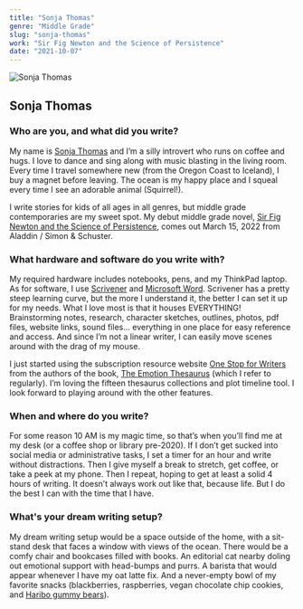 ```yaml
---
title: "Sonja Thomas"
genre: "Middle Grade"
slug: "sonja-thomas"
work: "Sir Fig Newton and the Science of Persistence"
date: "2021-10-07"
---
```


![Sonja Thomas](/interview-photos/sonja-thomas.jpg)

## Sonja Thomas

### Who are you, and what did you write?

My name is [Sonja Thomas](https://www.bysonjathomas.com/) and I’m a silly introvert who runs on coffee and hugs. I love to dance and sing along with music blasting in the living room. Every time I travel somewhere new (from the Oregon Coast to Iceland), I buy a magnet before leaving. The ocean is my happy place and I squeal every time I see an adorable animal (Squirrel!).

I write stories for kids of all ages in all genres, but middle grade contemporaries are my sweet spot. My debut middle grade novel, [Sir Fig Newton and the Science of Persistence](https://www.bysonjathomas.com/books), comes out March 15, 2022 from Aladdin / Simon & Schuster.

### What hardware and software do you write with?

My required hardware includes notebooks, pens, and my ThinkPad laptop. As for software, I use [Scrivener](https://www.literatureandlatte.com/scrivener/overview) and [Microsoft Word](https://en.wikipedia.org/wiki/Microsoft_Word). Scrivener has a pretty steep learning curve, but the more I understand it, the better I can set it up for my needs. What I love most is that it houses EVERYTHING! Brainstorming notes, research, character sketches, outlines, photos, pdf files, website links, sound files… everything in one place for easy reference and access. And since I’m not a linear writer, I can easily move scenes around with the drag of my mouse.

I just started using the subscription resource website [One Stop for Writers](https://onestopforwriters.com/) from the authors of the book, [The Emotion Thesaurus](https://www.amazon.com/Emotion-Thesaurus-Writers-Character-Expression/dp/1475004958) (which I refer to regularly). I’m loving the fifteen thesaurus collections and plot timeline tool. I look forward to playing around with the other features.

### When and where do you write?

For some reason 10 AM is my magic time, so that’s when you’ll find me at my desk (or a coffee shop or library pre-2020). If I don’t get sucked into social media or administrative tasks, I set a timer for an hour and write without distractions. Then I give myself a break to stretch, get coffee, or take a peek at my phone. Then I repeat, hoping to get at least a solid 4 hours of writing. It doesn’t always work out like that, because life. But I do the best I can with the time that I have.

### What's your dream writing setup?

My dream writing setup would be a space outside of the home, with a sit-stand desk that faces a window with views of the ocean. There would be a comfy chair and bookcases filled with books. An editorial cat nearby doling out emotional support with head-bumps and purrs. A barista that would appear whenever I have my oat latte fix. And a never-empty bowl of my favorite snacks (blackberries, raspberries, vegan chocolate chip cookies, and [Haribo gummy bears](https://www.haribo.com/en-us/products/goldbears)).